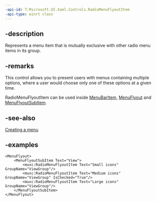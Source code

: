 ```yaml
---
-api-id: T:Microsoft.UI.Xaml.Controls.RadioMenuFlyoutItem
-api-type: winrt class
---
```


## -description
Represents a menu item that is mutually exclusive with other radio menu items in its group.

## -remarks
This control allows you to present users with menus containing multiple options, where a user would choose only one of these options at a given time. 

RadioMenuFlyoutItem can be used inside [MenuBarItem](https://docs.microsoft.com/uwp/api/windows.ui.xaml.controls.menubaritem), [MenuFlyout](https://docs.microsoft.com/uwp/api/windows.ui.xaml.controls.menuflyout) and [MenuFlyoutSubItem](https://docs.microsoft.com/uwp/api/windows.ui.xaml.controls.menuflyoutsubitem).

## -see-also
[Creating a menu](https://docs.microsoft.com/windows/uwp/design/controls-and-patterns/menus#create-a-menu-flyout-or-a-context-menu)

## -examples
```Xaml
<MenuFlyout>
    <MenuFlyoutSubItem Text="View">
        <muxc:RadioMenuFlyoutItem Text="Small icons" GroupName="ViewGroup"/>
        <muxc:RadioMenuFlyoutItem Text="Medium icons" GroupName="ViewGroup" IsChecked="True"/>
        <muxc:RadioMenuFlyoutItem Text="Large icons" GroupName="ViewGroup"/>
    </MenuFlyoutSubItem>
</MenuFlyout>
```
